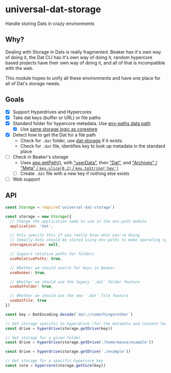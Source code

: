 # universal-dat-storage
Handle storing Dats in crazy environments

## Why?

Dealing with Storage in Dats is really fragmented. Beaker has it's own way of doing it, the Dat CLI has it's own way of doing it, random hypercore based projects have their own way of doing it, and all of that is incompatible with the web.

This module hopes to unify all these environments and have one place for all of Dat's storage needs.

## Goals

- [x] Support Hyperdrives and Hypercores
- [x] Take dat keys (buffer or URL) or file paths
- [x] Standard folder for hypercore metadata. Use [env-paths data path](https://github.com/sindresorhus/env-paths#pathsdata)
  - [x] Use [same storage logic as corestore](https://github.com/andrewosh/random-access-corestore/blob/master/index.js#L75)
- [x] Detect how to get the Dat for a file path
  - Check for `.dat` folder, use [dat-storage](https://www.npmjs.com/package/dat-storage) if it exists.
  - Check for `.dat` file, identifies key to look up metadata in the standard place
- [ ] Check in Beaker's storage
  - Uses [app.getPath()](https://electronjs.org/docs/all#appgetpathname), with ["userData"](https://github.com/beakerbrowser/beaker/blob/bb80da5275ecfa1a2794913763ac1ba27ede6a54/app/background-process.js#L90), then ["Dat"](https://github.com/beakerbrowser/beaker-core/blob/5656854e3da75ba951a822f6c36147f31947b68e/dbs/archives.js#L26), and ["Archives" / "Meta" / `key.slice(0,2)` / `key.toString('hex')`](https://github.com/beakerbrowser/beaker-core/blob/5656854e3da75ba951a822f6c36147f31947b68e/dbs/archives.js#L37)
  - [ ] Create `.dat` file with a new key if nothing else exists
- [ ] Web support

## API

```js
const Storage = require('universal-dat-storage')

const storage = new Storage({
  // Change the application name to use in the env-path module
  application: 'dat',

  // Only specify this if you really know what you're doing
  // Ideally data should be stored using env-paths to make operating systems happy
  storageLocation: null,

  // Support relative paths for folders
  useRelativePaths: true,

  // Whether we should search for keys in Beaker
  useBeaker: true,

  // Whether we should use the legacy `.dat` folder feature
  useDatFolder: true,

  // Whether we should use the new `.dat` file feature
  useDatFile: true
})

const key = DatEncoding.decode(`dat://somethingorother`)

// Get storage specific to hyperdrive (for the metadata and content feed)
const drive = hyperdrive(storage.getDrive(key))

// Get storage for a given folder
const drive = hyperdrive(storage.getDrive('/home/mauve/example'))

const drive = hyperdrive(storage.getDrive('./example'))

// Get storage for a specific hypercore key
const core = hypercore(storage.getCore(key))
```
